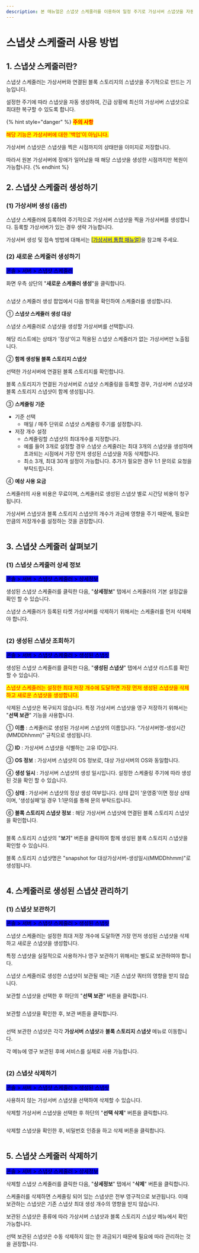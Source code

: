 ```yaml
---
description: 본 매뉴얼은 스냅샷 스케줄러를 이용하여 일정 주기로 가상서버 스냅샷을 자동 생성하는 방법을 설명합니다.
---
```


# 스냅샷 스케줄러 사용 방법

## 1. 스냅샷 스케줄러란?

스냅샷 스케줄러는 가상서버와 연결된 블록 스토리지의 스냅샷을 주기적으로 만드는 기능입니다.

설정한 주기에 따라 스냅샷을 자동 생성하여, 긴급 상황에 최신의 가상서버 스냅샷으로 최대한 복구할 수 있도록 합니다.

{% hint style="danger" %}
<mark style="color:red;">**주의 사항**</mark>

<mark style="color:red;">해당 기능은 가상서버에 대한 '백업'이 아닙니다.</mark>

가상서버 스냅샷은 스냅샷을 찍은 시점까지의 상태만을 이미지로 저장합니다.

따라서 원본 가상서버에 장애가 일어났을 때 해당 스냅샷을 생성한 시점까지만 복원이 가능합니다.&#x20;
{% endhint %}







## 2. 스냅샷 스케줄러 생성하기

### (1) 가상서버 생성 (옵션)

스냅샷 스케줄러에 등록하여 주기적으로 가상서버 스냅샷을 찍을 가상서버를 생성합니다. 등록할 가상서버가 있는 경우 생략 가능합니다.

가상서버 생성 및 접속 방법에 대해서는 <mark style="color:blue;">\[</mark>[<mark style="color:blue;">가상서버 통합 매뉴얼</mark>](../server/total.md)<mark style="color:blue;">]</mark>을 참고해 주세요.

&#x20;

### (2) 새로운 스케줄러 생성하기

<mark style="background-color:blue;">콘솔 > 서버 > 스냅샷 스케줄러</mark>

화면 우측 상단의 "**새로운 스케줄러 생성**"을 클릭합니다.&#x20;

<figure><img src="../../.gitbook/assets/image (2) (3).png" alt=""><figcaption></figcaption></figure>

스냅샷 스케줄러 생성 팝업에서 다음 항목을 확인하여 스케줄러를 생성합니다.

﻿① **스냅샷 스케줄러 생성 대상**

스냅샷 스케줄러로 스냅샷을 생성할 가상서버를 선택합니다.

해당 리스트에는 상태가 '정상'이고 적용된 스냅샷 스케줄러가 없는 가상서버만 노출됩니다.

② **함께 생성될 블록 스토리지 스냅샷**

선택한 가상서버에 연결된 블록 스토리지를 확인합니다.

블록 스토리지가 연결된 가상서버로 스냅샷 스케줄링을 등록할 경우, 가상서버 스냅샷과 블록 스토리지 스냅샷이 함께 생성됩니다.

③ **스케줄링 기준**

* 기준 선택
  * 매일 / 매주 단위로 스냅샷 스케줄링 주기를 설정합니다.
* 저장 개수 설정
  * 스케줄링할 스냅샷의 최대개수를 지정합니다.
  * 예를 들어 3개로 설정할 경우 스냅샷 스케줄러는 최대 3개의 스냅샷을 생성하며 초과되는 시점에서 가장 먼저 생성된 스냅샷을 자동 삭제합니다.
  * 최소 3개, 최대 30개 설정이 가능합니다. 추가가 필요한 경우 1:1 문의로 요청을 부탁드립니다.

④ **예상 사용 요금**

스케줄러의 사용 비용은 무료이며, 스케줄러로 생성된 스냅샷 별로 시간당 비용이 청구됩니다.

가상서버 스냅샷과 블록 스토리지 스냅샷의 개수가 과금에 영향을 주기 때문에, 필요한 만큼의 저장개수를 설정하는 것을 권장합니다.

<figure><img src="../../.gitbook/assets/image (1) (2) (1).png" alt=""><figcaption></figcaption></figure>







## 3. 스냅샷 스케줄러 살펴보기

### (1) 스냅샷 스케줄러 상세 정보

<mark style="background-color:blue;">콘솔 > 서버 > 스냅샷 스케줄러 > 상세정보</mark>

생성된 스냅샷 스케줄러를 클릭한 다음, "**상세정보**" 탭에서 스케줄러의 기본 설정값을 확인 할 수 있습니다.

스냅샷 스케줄러가 등록된 타켓 가상서버를 삭제하기 위해서는 스케줄러를 먼저 삭제해야 합니다.

<figure><img src="../../.gitbook/assets/image (6) (2) (1).png" alt=""><figcaption></figcaption></figure>



### (2) 생성된 스냅샷 조회하기

<mark style="background-color:blue;">콘솔 > 서버 > 스냅샷 스케줄러 > 생성된 스냅샷</mark>

생성된 스냅샷 스케줄러를 클릭한 다음, "**생성된 스냅샷**" 탭에서 스냅샷 리스트를 확인할 수 있습니다.

<mark style="color:red;">스냅샷 스케줄러는 설정한 최대 저장 개수에 도달하면 가장 먼저 생성된 스냅샷을 삭제하고 새로운 스냅샷을 생성합니다.</mark>

삭제된 스냅샷은 복구되지 않습니다. 특정 가상서버 스냅샷을 영구 저장하기 위해서는 "**선택 보관**" 기능을 사용합니다.



① **이름** : 스케줄러로 생성된 가상서버 스냅샷의 이름입니다. "가상서버명-생성시간(MMDDhhmm)" 규칙으로 생성됩니다.

② **ID** : 가상서버 스냅샷을 식별하는 고유 ID입니다.

③ **OS 정보** : 가상서버 스냅샷의 OS 정보로, 대상 가상서버의 OS와 동일합니다.

④ **생성 일시** : 가상서버 스냅샷의 생성 일시입니다. 설정한 스케줄링 주기에 따라 생성된 것을 확인 할 수 있습니다.

⑤ **상태** : 가상서버 스냅샷의 정상 생성 여부입니다. 상태 값이 '운영중'이면 정상 상태이며, '생성실패'일 경우 1:1문의를 통해 문의 부탁드립니다.         &#x20;

⑥ **블록 스토리지 스냅샷 정보** : 해당 가상서버 스냅샷에 연결된 블록 스토리지 스냅샷을 확인합니다.

<figure><img src="../../.gitbook/assets/image (3) (1) (1).png" alt=""><figcaption></figcaption></figure>

블록 스토리지 스냅샷의 "**보기**" 버튼을 클릭하여 함께 생성된 블록 스토리지 스냅샷을 확인할 수 있습니다.

블록 스토리지 스냅샷명은 "snapshot for 대상가상서버-생성일시(MMDDhhmm)"로 생성됩니다.

<figure><img src="../../.gitbook/assets/image (6) (3).png" alt=""><figcaption></figcaption></figure>







## 4. 스케줄러로 생성된 스냅샷 관리하기

### (1) 스냅샷 보관하기

<mark style="background-color:blue;">콘솔 > 서버 > 스냅샷 스케줄러 > 생성된 스냅샷</mark>

스냅샷 스케줄러는 설정한 최대 저장 개수에 도달하면 가장 먼저 생성된 스냅샷을 삭제하고 새로운 스냅샷을 생성합니다.

특정 스냅샷을 실질적으로 사용하거나 영구 보관하기 위해서는 별도로 보관하여야 합니다.

스냅샷 스케줄러로 생성한 스냅샷이 보관될 때는 기존 스냅샷 쿼터의 영향을 받지 않습니다.

보관할 스냅샷을 선택한 후 하단의 "**선택 보관**" 버튼을 클릭합니다.

<figure><img src="../../.gitbook/assets/image (13) (1).png" alt=""><figcaption></figcaption></figure>



보관할 스냅샷을 확인한 후, 보관 버튼을 클릭합니다.

<figure><img src="../../.gitbook/assets/image (8) (1).png" alt=""><figcaption></figcaption></figure>

선택 보관한 스냅샷은 각각 **가상서버 스냅샷**과 **블록 스토리지 스냅샷** 메뉴로 이동합니다.

각 메뉴에 영구 보관된 후에 서비스를 실제로 사용 가능합니다.

<figure><img src="../../.gitbook/assets/image (14) (1) (1).png" alt=""><figcaption></figcaption></figure>

### (2) 스냅샷 삭제하기

<mark style="background-color:blue;">콘솔 > 서버 > 스냅샷 스케줄러 > 생성된 스냅샷</mark>

사용하지 않는 가상서버 스냅샷을 선택하여 삭제할 수 있습니다.&#x20;

삭제할 가상서버 스냅샷을 선택한 후 하단의 "**선택 삭제**" 버튼을 클릭합니다.

<figure><img src="../../.gitbook/assets/image (15).png" alt=""><figcaption></figcaption></figure>

삭제할 스냅샷을 확인한 후, 비밀번호 인증을 하고 삭제 버튼을 클릭합니다.

<figure><img src="../../.gitbook/assets/image (16).png" alt=""><figcaption></figcaption></figure>







## 5. 스냅샷 스케줄러 삭제하기

<mark style="background-color:blue;">콘솔 > 서버 > 스냅샷 스케줄러 > 상세정보</mark>

삭제할 스냅샷 스케줄러를 클릭한 다음, "**상세정보**" 탭에서 "**삭제**" 버튼을 클릭합니다.

스케줄러를 삭제하면 스케줄링 되어 있는 스냅샷은 전부 영구적으로 보관됩니다. 이때 보관하는 스냅샷은 기존 스냅샷 최대 생성 개수의 영향을 받지 않습니다.

보관된 스냅샷은 종류에 따라 가상서버 스냅샷과 블록 스토리지 스냅샷 메뉴에서 확인 가능합니다.

선택 보관된 스냅샷은 수동 삭제하지 않는 한 과금되기 때문에 필요에 따라 관리하는 것을 권장합니다.

<figure><img src="../../.gitbook/assets/image (10) (1).png" alt=""><figcaption></figcaption></figure>


